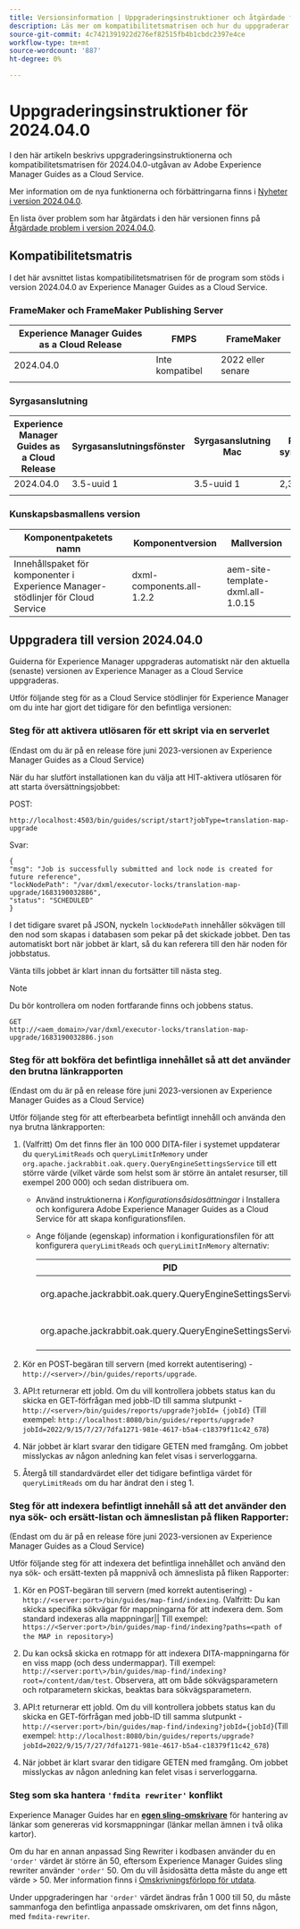 ```yaml
---
title: Versionsinformation | Uppgraderingsinstruktioner och åtgärdade fel i Adobe Experience Manager Guides, version 2024.04.0
description: Läs mer om kompatibilitetsmatrisen och hur du uppgraderar till 2024.04.0-utgåvan av Adobe Experience Manager Guides as a Cloud Service.
source-git-commit: 4c7421391922d276ef82515fb4b1cbdc2397e4ce
workflow-type: tm+mt
source-wordcount: '887'
ht-degree: 0%

---
```


# Uppgraderingsinstruktioner för 2024.04.0

I den här artikeln beskrivs uppgraderingsinstruktionerna och kompatibilitetsmatrisen för 2024.04.0-utgåvan av Adobe Experience Manager Guides as a Cloud Service.

Mer information om de nya funktionerna och förbättringarna finns i [Nyheter i version 2024.04.0](whats-new-2024-04-0.md).

En lista över problem som har åtgärdats i den här versionen finns på [Åtgärdade problem i version 2024.04.0](fixed-issues-2024-04-0.md).

## Kompatibilitetsmatris

I det här avsnittet listas kompatibilitetsmatrisen för de program som stöds i version 2024.04.0 av Experience Manager Guides as a Cloud Service.

### FrameMaker och FrameMaker Publishing Server

| Experience Manager Guides as a Cloud Release | FMPS | FrameMaker |
| --- | --- | --- |
| 2024.04.0 | Inte kompatibel | 2022 eller senare |
| | | |


### Syrgasanslutning

| Experience Manager Guides as a Cloud Release | Syrgasanslutningsfönster | Syrgasanslutning Mac | Redigera i syrgasfönster | Redigera i Syrgas Mac |
| --- | --- | --- | --- | --- |
| 2024.04.0 | 3.5-uuid 1 | 3.5-uuid 1 | 2,3 | 2,3 |
|  |  |  |  |


### Kunskapsbasmallens version

| Komponentpaketets namn | Komponentversion | Mallversion |
|---|---|---|
| Innehållspaket för komponenter i Experience Manager-stödlinjer för Cloud Service | dxml-components.all-1.2.2 | aem-site-template-dxml.all-1.0.15 |

## Uppgradera till version 2024.04.0

Guiderna för Experience Manager uppgraderas automatiskt när den aktuella (senaste) versionen av Experience Manager as a Cloud Service uppgraderas.


Utför följande steg för as a Cloud Service stödlinjer för Experience Manager om du inte har gjort det tidigare för den befintliga versionen:

### Steg för att aktivera utlösaren för ett skript via en serverlet

(Endast om du är på en release före juni 2023-versionen av Experience Manager Guides as a Cloud Service)

När du har slutfört installationen kan du välja att HIT-aktivera utlösaren för att starta översättningsjobbet:

POST:

```
http://localhost:4503/bin/guides/script/start?jobType=translation-map-upgrade
```

Svar:

```
{
"msg": "Job is successfully submitted and lock node is created for future reference",
"lockNodePath": "/var/dxml/executor-locks/translation-map-upgrade/1683190032886",
"status": "SCHEDULED"
}
```

I det tidigare svaret på JSON, nyckeln `lockNodePath` innehåller sökvägen till den nod som skapas i databasen som pekar på det skickade jobbet. Den tas automatiskt bort när jobbet är klart, så du kan referera till den här noden för jobbstatus.

Vänta tills jobbet är klart innan du fortsätter till nästa steg.

>[!NOTE]
>
> Du bör kontrollera om noden fortfarande finns och jobbens status.

```
GET
http://<aem_domain>/var/dxml/executor-locks/translation-map-upgrade/1683190032886.json
```

### Steg för att bokföra det befintliga innehållet så att det använder den brutna länkrapporten

(Endast om du är på en release före juni 2023-versionen av Experience Manager Guides as a Cloud Service)

Utför följande steg för att efterbearbeta befintligt innehåll och använda den nya brutna länkrapporten:

1. (Valfritt) Om det finns fler än 100 000 DITA-filer i systemet uppdaterar du `queryLimitReads` och `queryLimitInMemory` under `org.apache.jackrabbit.oak.query.QueryEngineSettingsService` till ett större värde (vilket värde som helst som är större än antalet resurser, till exempel 200 000) och sedan distribuera om.

   - Använd instruktionerna i *Konfigurationsåsidosättningar* i Installera och konfigurera Adobe Experience Manager Guides as a Cloud Service för att skapa konfigurationsfilen.
   - Ange följande (egenskap) information i konfigurationsfilen för att konfigurera `queryLimitReads` och `queryLimitInMemory` alternativ:

     | PID | Egenskapsnyckel | Egenskapsvärde |
     |---|---|---|
     | org.apache.jackrabbit.oak.query.QueryEngineSettingsService | queryLimitReads | Värde: 200000 Standardvärde: 100000 |
     | org.apache.jackrabbit.oak.query.QueryEngineSettingsService | queryLimitInMemory | Värde: 200000 Standardvärde: 100000 |

1. Kör en POST-begäran till servern (med korrekt autentisering) - `http://<server>//bin/guides/reports/upgrade`.

1. API:t returnerar ett jobId. Om du vill kontrollera jobbets status kan du skicka en GET-förfrågan med jobb-ID till samma slutpunkt - `http://<server>/bin/guides/reports/upgrade?jobId= {jobId}`
(Till exempel: `http://localhost:8080/bin/guides/reports/upgrade?jobId=2022/9/15/7/27/7dfa1271-981e-4617-b5a4-c18379f11c42_678`)

1. När jobbet är klart svarar den tidigare GETEN med framgång. Om jobbet misslyckas av någon anledning kan felet visas i serverloggarna.

1. Återgå till standardvärdet eller det tidigare befintliga värdet för `queryLimitReads` om du har ändrat den i steg 1.

### Steg för att indexera befintligt innehåll så att det använder den nya sök- och ersätt-listan och ämneslistan på fliken Rapporter:

(Endast om du är på en release före juni 2023-versionen av Experience Manager Guides as a Cloud Service)

Utför följande steg för att indexera det befintliga innehållet och använd den nya sök- och ersätt-texten på mappnivå och ämneslista på fliken Rapporter:

1. Kör en POST-begäran till servern (med korrekt autentisering) - `http://<server:port>/bin/guides/map-find/indexing`. (Valfritt: Du kan skicka specifika sökvägar för mappningarna för att indexera dem. Som standard indexeras alla mappningar|| Till exempel: `https://<Server:port>/bin/guides/map-find/indexing?paths=<path of the MAP in repository>`)

1. Du kan också skicka en rotmapp för att indexera DITA-mappningarna för en viss mapp (och dess undermappar). Till exempel: `http://<server:port\>/bin/guides/map-find/indexing?root=/content/dam/test`. Observera, att om både sökvägsparametern och rotparametern skickas, beaktas bara sökvägsparametern.

1. API:t returnerar ett jobId. Om du vill kontrollera jobbets status kan du skicka en GET-förfrågan med jobb-ID till samma slutpunkt - `http://<server:port>/bin/guides/map-find/indexing?jobId={jobId}`(Till exempel: `http://localhost:8080/bin/guides/reports/upgrade?jobId=2022/9/15/7/27/7dfa1271-981e-4617-b5a4-c18379f11c42_678`)

1. När jobbet är klart svarar den tidigare GETEN med framgång. Om jobbet misslyckas av någon anledning kan felet visas i serverloggarna.

### Steg som ska hantera `'fmdita rewriter'` konflikt

Experience Manager Guides har en [**egen sling-omskrivare**](../cs-install-guide/conf-output-generation.md#custom-rewriter) för hantering av länkar som genereras vid korsmappningar (länkar mellan ämnen i två olika kartor).

Om du har en annan anpassad Sing Rewriter i kodbasen använder du en `'order'` värdet är större än 50, eftersom Experience Manager Guides sling rewriter använder `'order'` 50. Om du vill åsidosätta detta måste du ange ett värde > 50. Mer information finns i [Omskrivningsförlopp för utdata](https://sling.apache.org/documentation/bundles/output-rewriting-pipelines-org-apache-sling-rewriter.html).

Under uppgraderingen har `'order'` värdet ändras från 1 000 till 50, du måste sammanfoga den befintliga anpassade omskrivaren, om det finns någon, med `fmdita-rewriter`.

